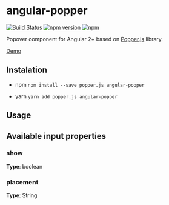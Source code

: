 # angular-popper

[![Build Status](https://travis-ci.org/vitaliy-bobrov/angular-popper.svg?branch=master)](https://travis-ci.org/vitaliy-bobrov/angular-popper)
[![npm version](https://badge.fury.io/js/angular-popper.svg)](https://badge.fury.io/js/angular-popper)
[![npm](https://img.shields.io/npm/dt/angular-popper.svg)](https://github.com/vitaliy-bobrov/angular-popper)

Popover component for Angular 2+ based on [Popper.js](https://popper.js.org/) library.

[Demo](https://vitaliy-bobrov.github.io/angular-popper/)

## Instalation

* npm
`npm install --save popper.js angular-popper`

* yarn
`yarn add popper.js angular-popper`

## Usage

## Available input properties

### show

**Type**: boolean


### placement

**Type**: String

